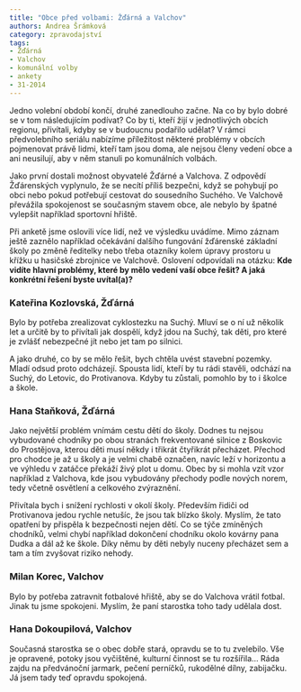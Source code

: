 ```yaml
---
title: "Obce před volbami: Žďárná a Valchov"
authors: Andrea Šrámková
category: zpravodajství
tags:
- Žďárná
- Valchov
- komunální volby
- ankety
- 31-2014 
---
```


Jedno volební období končí, druhé zanedlouho začne. Na co by bylo dobré se v tom následujícím podívat? Co by ti, kteří žijí v jednotlivých obcích regionu, přivítali, kdyby se v budoucnu podařilo udělat? V rámci předvolebního seriálu nabízíme příležitost některé problémy v obcích pojmenovat právě lidmi, kteří tam jsou doma, ale nejsou členy vedení obce a ani neusilují, aby v něm stanuli po komunálních volbách. 

Jako první dostali možnost obyvatelé Žďárné a Valchova. Z odpovědí Žďárenských vyplynulo, že se necítí příliš bezpečni, když se pohybují po obci nebo pokud potřebují cestovat do sousedního Suchého. Ve Valchově převážila spokojenost se současným stavem obce, ale nebylo by špatné vylepšit například sportovní hřiště.

Při anketě jsme oslovili více lidí, než ve výsledku uvádíme. Mimo záznam ještě zaznělo například očekávání dalšího fungování žďárenské základní školy po změně ředitelky nebo třeba otazníky kolem úpravy prostoru u křížku u hasičské zbrojnice ve Valchově. 
Oslovení odpovídali na otázku: **Kde vidíte hlavní problémy, které by mělo vedení vaší obce řešit? A jaká konkrétní řešení byste uvítal(a)?**

### Kateřina Kozlovská, Žďárná

Bylo by potřeba zrealizovat cyklostezku na Suchý. Mluví se o ní už několik let a určitě by to přivítali jak dospělí, když jdou na Suchý, tak děti, pro které je zvlášť nebezpečné jít nebo jet tam po silnici.

A jako druhé, co by se mělo řešit, bych chtěla uvést stavební pozemky. Mladí odsud proto odcházejí. Spousta lidí, kteří by tu rádi stavěli, odchází na Suchý, do Letovic, do Protivanova. Kdyby tu zůstali, pomohlo by to i školce a škole.

### Hana Staňková, Žďárná

Jako největší problém vnímám cestu dětí do školy. Dodnes tu nejsou vybudované chodníky po obou stranách frekventované silnice z Boskovic do Prostějova, kterou děti musí někdy i třikrát čtyřikrát přecházet. Přechod pro chodce je až u školy a je velmi chabě označen, navíc leží v horizontu a ve výhledu v zatáčce překáží živý plot u domu. Obec by si mohla vzít vzor například z Valchova, kde jsou vybudovány přechody podle nových norem, tedy včetně osvětlení a celkového zvýraznění. 

Přivítala bych i snížení rychlosti v okolí školy. Především řidiči od Protivanova jedou rychle netušíc, že jsou tak blízko školy. Myslím, že tato opatření by přispěla k bezpečnosti nejen dětí. Co se týče zmíněných chodníků, velmi chybí například dokončení chodníku okolo kovárny pana Dudka a dál až ke škole. Díky němu by děti nebyly nuceny přecházet sem a tam a tím zvyšovat riziko nehody. 

### Milan Korec, Valchov

Bylo by potřeba zatravnit fotbalové hřiště, aby se do Valchova vrátil fotbal. Jinak tu jsme spokojeni. Myslím, že paní starostka toho tady udělala dost.

### Hana Dokoupilová, Valchov

Současná starostka se o obec dobře stará, opravdu se to tu zvelebilo. Vše je opravené, potoky jsou vyčištěné, kulturní činnost se tu rozšířila… Ráda zajdu na předvánoční jarmark, pečení perníčků, rukodělné dílny, zabijačku. Já jsem tady teď opravdu spokojená.